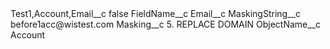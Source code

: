 <?xml version="1.0" encoding="UTF-8"?>
<CustomMetadata xmlns="http://soap.sforce.com/2006/04/metadata" xmlns:xsi="http://www.w3.org/2001/XMLSchema-instance" xmlns:xsd="http://www.w3.org/2001/XMLSchema">
    <label>Test1,Account,Email__c</label>
    <protected>false</protected>
    <values>
        <field>FieldName__c</field>
        <value xsi:type="xsd:string">Email__c</value>
    </values>
    <values>
        <field>MaskingString__c</field>
        <value xsi:type="xsd:string">before1acc@wistest.com</value>
    </values>
    <values>
        <field>Masking__c</field>
        <value xsi:type="xsd:string">5. REPLACE DOMAIN</value>
    </values>
    <values>
        <field>ObjectName__c</field>
        <value xsi:type="xsd:string">Account</value>
    </values>
</CustomMetadata>
